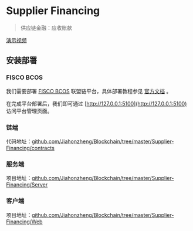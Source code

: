 # Supplier Financing

> 供应链金融：应收账款

[演示视频](https://github.com/Jiahonzheng/Blockchain/tree/master/Supplier-Financing/16305204_郑佳豪.mp4)

## 安装部署

### FISCO BCOS

我们需要部署 [FISCO BCOS](https://fisco-bcos.org) 联盟链平台，具体部署教程参见 [官方文档](https://fisco-bcos-documentation.readthedocs.io/zh_CN/latest/docs/browser/browser.html#id10) 。

在完成平台部署后，我们即可通过 [http://127.0.0.1:5100](http://127.0.0.1:5100) 访问平台管理页面。

### 链端

代码地址：[github.com/Jiahonzheng/Blockchain/tree/master/Supplier-Financing/contracts](https://github.com/Jiahonzheng/Blockchain/tree/master/Supplier-Financing/contracts)

### 服务端

项目地址：[github.com/Jiahonzheng/Blockchain/tree/master/Supplier-Financing/Server](https://github.com/Jiahonzheng/Blockchain/tree/master/Supplier-Financing/Server)

### 客户端

项目地址：[github.com/Jiahonzheng/Blockchain/tree/master/Supplier-Financing/Web](https://github.com/Jiahonzheng/Blockchain/tree/master/Supplier-Financing/Web)
